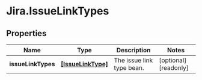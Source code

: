 # Jira.IssueLinkTypes

## Properties

Name | Type | Description | Notes
------------ | ------------- | ------------- | -------------
**issueLinkTypes** | [**[IssueLinkType]**](IssueLinkType.md) | The issue link type bean. | [optional] [readonly] 


